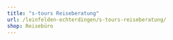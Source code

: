 ```yaml
---
title: "s-tours Reiseberatung"
url: /leinfelden-echterdingen/s-tours-reiseberatung/
shop: Reisebüro
---
```

